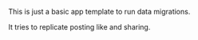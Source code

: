 This is just a basic app template to run data migrations.

It tries to replicate posting like and sharing.
